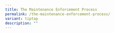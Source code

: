 ```yaml
---
title: The Maintenance Enforcement Process
permalink: /the-maintenance-enforcement-process/
variant: tiptap
description: ""
---
```

